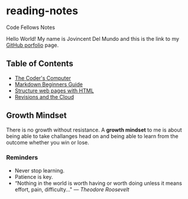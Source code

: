 # reading-notes
Code Fellows Notes

Hello World! My name is Jovincent Del Mundo and this is the link to my [GitHub porfolio](https://github.com/jrdelmu) page.

## Table of Contents 
- [The Coder's Computer](https://jrdelmu.github.io/reading-notes//coderscomp)
- [Markdown Beginners Guide](https://jrdelmu.github.io/reading-notes/markdown)
- [Structure web pages with HTML](https://jrdelmu.github.io/reading-notes/structurehtml)
- [Revisions and the Cloud](https://jrdelmu.github.io/reading-notes/revcloud)

## Growth Mindset
There is no growth without resistance. A **growth mindset** to me is about being able to take challanges head on and being able to learn from the outcome whether you win or lose.

### Reminders
* Never stop learning.
* Patience is key.
* “Nothing in the world is worth having or worth doing unless it means effort, pain, difficulty..." ― _Theodore Roosevelt_

